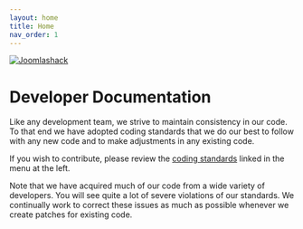 ```yaml
---
layout: home
title: Home
nav_order: 1
---
```

[![Joomlashack](https://www.joomlashack.com/images/logo_circle_small.png)](https://www.joomlashack.com)
# Developer Documentation

Like any development team, we strive to maintain consistency in our code.
To that end we have adopted coding standards that we do our best to follow
with any new code and to make adjustments in any existing code.

If you wish to contribute, please review the [coding standards](/coding-standards)
linked in the menu at the left.

Note that we have acquired much of our code from a wide variety of developers.
You will see quite a lot of severe violations of our standards. We continually
work to correct these issues as much as possible whenever we create patches
for existing code.
